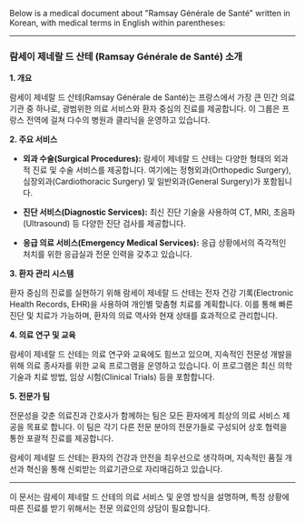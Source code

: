 Below is a medical document about "Ramsay Générale de Santé" written in Korean, with medical terms in English within parentheses:

---

### 람세이 제네랄 드 산테 (Ramsay Générale de Santé) 소개

**1. 개요**

람세이 제네랄 드 산테(Ramsay Générale de Santé)는 프랑스에서 가장 큰 민간 의료기관 중 하나로, 광범위한 의료 서비스와 환자 중심의 진료를 제공합니다. 이 그룹은 프랑스 전역에 걸쳐 다수의 병원과 클리닉을 운영하고 있습니다.

**2. 주요 서비스**

- **외과 수술(Surgical Procedures):** 람세이 제네랄 드 산테는 다양한 형태의 외과적 진료 및 수술 서비스를 제공합니다. 여기에는 정형외과(Orthopedic Surgery), 심장외과(Cardiothoracic Surgery) 및 일반외과(General Surgery)가 포함됩니다.
  
- **진단 서비스(Diagnostic Services):** 최신 진단 기술을 사용하여 CT, MRI, 초음파(Ultrasound) 등 다양한 진단 검사를 제공합니다.
  
- **응급 의료 서비스(Emergency Medical Services):** 응급 상황에서의 즉각적인 처치를 위한 응급실과 전문 인력을 갖추고 있습니다.

**3. 환자 관리 시스템**

환자 중심의 진료를 실현하기 위해 람세이 제네랄 드 산테는 전자 건강 기록(Electronic Health Records, EHR)을 사용하여 개인별 맞춤형 치료를 계획합니다. 이를 통해 빠른 진단 및 치료가 가능하며, 환자의 의료 역사와 현재 상태를 효과적으로 관리합니다.

**4. 의료 연구 및 교육**

람세이 제네랄 드 산테는 의료 연구와 교육에도 힘쓰고 있으며, 지속적인 전문성 개발을 위해 의료 종사자를 위한 교육 프로그램을 운영하고 있습니다. 이 프로그램은 최신 의학 기술과 치료 방법, 임상 시험(Clinical Trials) 등을 포함합니다.

**5. 전문가 팀**

전문성을 갖춘 의료진과 간호사가 함께하는 팀은 모든 환자에게 최상의 의료 서비스 제공을 목표로 합니다. 이 팀은 각기 다른 전문 분야의 전문가들로 구성되어 상호 협력을 통한 포괄적 진료를 제공합니다.

람세이 제네랄 드 산테는 환자의 건강과 안전을 최우선으로 생각하며, 지속적인 품질 개선과 혁신을 통해 신뢰받는 의료기관으로 자리매김하고 있습니다.

---

이 문서는 람세이 제네랄 드 산테의 의료 서비스 및 운영 방식을 설명하며, 특정 상황에 따른 진료를 받기 위해서는 전문 의료인의 상담이 필요합니다.